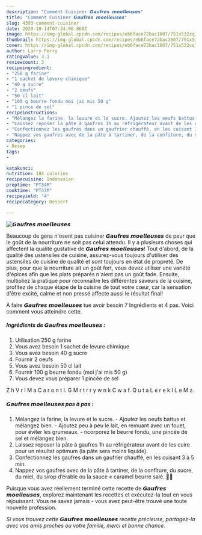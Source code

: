 ```yaml
---
description: "Comment Cuisiner 𝙂𝙖𝙪𝙛𝙧𝙚𝙨 𝙢𝙤𝙚𝙡𝙡𝙚𝙪𝙨𝙚𝙨"
title: "Comment Cuisiner 𝙂𝙖𝙪𝙛𝙧𝙚𝙨 𝙢𝙤𝙚𝙡𝙡𝙚𝙪𝙨𝙚𝙨"
slug: 4393-comment-cuisiner
date: 2020-10-14T07:34:06.868Z
image: https://img-global.cpcdn.com/recipes/eb6face72bac1607/751x532cq70/𝙂𝙖𝙪𝙛𝙧𝙚𝙨-𝙢𝙤𝙚𝙡𝙡𝙚𝙪𝙨𝙚𝙨-photo-principale-de-la-recette.jpg
thumbnail: https://img-global.cpcdn.com/recipes/eb6face72bac1607/751x532cq70/𝙂𝙖𝙪𝙛𝙧𝙚𝙨-𝙢𝙤𝙚𝙡𝙡𝙚𝙪𝙨𝙚𝙨-photo-principale-de-la-recette.jpg
cover: https://img-global.cpcdn.com/recipes/eb6face72bac1607/751x532cq70/𝙂𝙖𝙪𝙛𝙧𝙚𝙨-𝙢𝙤𝙚𝙡𝙡𝙚𝙪𝙨𝙚𝙨-photo-principale-de-la-recette.jpg
author: Larry Perry
ratingvalue: 3.1
reviewcount: 3
recipeingredient:
- "250 g farine"
- "1 sachet de levure chimique"
- "40 g sucre"
- "2 oeufs"
- "50 cl lait"
- "100 g beurre fondu moi jai mis 50 g"
- "1 pince de sel"
recipeinstructions:
- "Mélangez la farine, la levure et le sucre. Ajoutez les oeufs battus et mélangez bien. Ajoutez peu à peu le lait, en remuant avec un fouet, pour éviter les grumeaux. ncorporez le beurre fondu, une pincée de sel et mélangez bien."
- "Laissez reposer la pâte à gaufres 1h au réfrigérateur avant de les cuire pour un résultat optimum (la pâte sera moins liquide)."
- "Confectionnez les gaufres dans un gaufrier chauffé, en les cuisant 3 à 5 min."
- "Nappez vos gaufres avec de la pâte à tartiner, de la confiture, du sucre, du miel, du sirop d’érable ou la sauce « caramel beurre salé. 🤤😍"
categories:
- Resep
tags:
- 

katakunci:  
nutrition: 184 calories
recipecuisine: Indonesian
preptime: "PT34M"
cooktime: "PT47M"
recipeyield: "4"
recipecategory: Dessert

---
```



![𝙂𝙖𝙪𝙛𝙧𝙚𝙨 𝙢𝙤𝙚𝙡𝙡𝙚𝙪𝙨𝙚𝙨](https://img-global.cpcdn.com/recipes/eb6face72bac1607/751x532cq70/𝙂𝙖𝙪𝙛𝙧𝙚𝙨-𝙢𝙤𝙚𝙡𝙡𝙚𝙪𝙨𝙚𝙨-photo-principale-de-la-recette.jpg)

Beaucoup de gens n'osent pas cuisiner 𝙂𝙖𝙪𝙛𝙧𝙚𝙨 𝙢𝙤𝙚𝙡𝙡𝙚𝙪𝙨𝙚𝙨 de peur que le goût de la nourriture ne soit pas celui attendu. Il y a plusieurs choses qui affectent la qualité gustative de 𝙂𝙖𝙪𝙛𝙧𝙚𝙨 𝙢𝙤𝙚𝙡𝙡𝙚𝙪𝙨𝙚𝙨! Tout d'abord, de la qualité des ustensiles de cuisine, assurez-vous toujours d'utiliser des ustensiles de cuisine de qualité et sont toujours en état de propreté. De plus, pour que la nourriture ait un goût fort, vous devez utiliser une variété d'épices afin que les plats préparés n'aient pas un goût fade. Ensuite, multipliez la pratique pour reconnaître les différentes saveurs de la cuisine, profitez de chaque étape de la cuisine de tout votre cœur, car la sensation d'être excité, calme et non pressé affecte aussi le résultat final!

<!--inarticleads1-->

À faire 𝙂𝙖𝙪𝙛𝙧𝙚𝙨 𝙢𝙤𝙚𝙡𝙡𝙚𝙪𝙨𝙚𝙨 tue avoir besoin 7 Ingrédients et 4 pas. Voici comment vous atteindre cette.

##### Ingrédients de 𝙂𝙖𝙪𝙛𝙧𝙚𝙨 𝙢𝙤𝙚𝙡𝙡𝙚𝙪𝙨𝙚𝙨 :

1. Utilisation 250 g farine
1. Vous avez besoin 1 sachet de levure chimique
1. Vous avez besoin 40 g sucre
1. Fournir 2 oeufs
1. Vous avez besoin 50 cl lait
1. Fournir 100 g beurre fondu (moi j&#39;ai mis 50 g)
1. Vous devez vous préparer 1 pincée de sel


Z h V r I M a C a r o n t I. G M r t r r y w n k C w a f. Q u t a L e r e k I L e M z. 

<!--inarticleads2-->

##### 𝙂𝙖𝙪𝙛𝙧𝙚𝙨 𝙢𝙤𝙚𝙡𝙡𝙚𝙪𝙨𝙚𝙨 pas à pas :

1. Mélangez la farine, la levure et le sucre. - Ajoutez les oeufs battus et mélangez bien. - Ajoutez peu à peu le lait, en remuant avec un fouet, pour éviter les grumeaux. - ncorporez le beurre fondu, une pincée de sel et mélangez bien.
1. Laissez reposer la pâte à gaufres 1h au réfrigérateur avant de les cuire pour un résultat optimum (la pâte sera moins liquide).
1. Confectionnez les gaufres dans un gaufrier chauffé, en les cuisant 3 à 5 min.
1. Nappez vos gaufres avec de la pâte à tartiner, de la confiture, du sucre, du miel, du sirop d’érable ou la sauce « caramel beurre salé. 🤤😍




<!--inarticleads1-->

<p>
Puisque vous avez réellement terminé cette recette de 𝙂𝙖𝙪𝙛𝙧𝙚𝙨 𝙢𝙤𝙚𝙡𝙡𝙚𝙪𝙨𝙚𝙨, explorez maintenant les recettes et exécutez-la tout en vous réjouissant. Vous ne savez jamais - vous avez peut-être trouvé une toute nouvelle profession.
</p>

<p>
<i>Si vous trouvez cette 𝙂𝙖𝙪𝙛𝙧𝙚𝙨 𝙢𝙤𝙚𝙡𝙡𝙚𝙪𝙨𝙚𝙨 recette précieuse, partagez-la avec vos amis proches ou votre famille, merci et bonne chance.</i>
</p>
